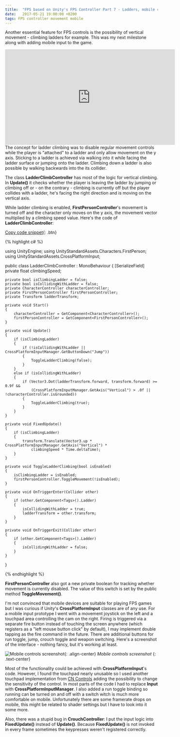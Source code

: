 ```yaml
---
title:  "FPS based on Unity's FPS Controller Part 7 - Ladders, mobile controls, crouch fix"
date:   2017-05-21 19:00:00 +0200
tags: FPS controller movement mobile
---
```

Another essential feature for FPS controls is the possibility  of vertical movement - climbing ladders for example. This was my next milestone along with adding mobile input to the game.
<!--more-->

<iframe width="560" height="315" src="https://www.youtube.com/embed/LrAbcGYrn2I?rel=0" frameborder="0" allowfullscreen></iframe><br>
The concept for ladder climbing was to disable regular movement controls while the player is "attached" to a ladder and only allow movement on the y axis. Sticking to a ladder is achieved via walking into it while facing the ladder surface or jumping onto the ladder. Climbing down a ladder is also possible by walking backwards into the its collider.

The class **LadderClimbController** has most of the logic for vertical climbing. In **Update()** it checks whether the player is leaving the ladder by jumping or climbing off or - on the contrary - climbing is currently off but the player collides with a ladder, he's facing the right direction and is moving on the vertical axis.

While ladder climbing is enabled, **FirstPersonController**'s movement is turned off and the character only moves on the y axis, the movement vector multiplied by a climbing speed value. Here's the code of **LadderClimbController**:

[Copy code snippet](#link){: .btn}  

{% highlight c# %}

using UnityEngine;
using UnityStandardAssets.Characters.FirstPerson;
using UnityStandardAssets.CrossPlatformInput;

public class LadderClimbController : MonoBehaviour
{
    [SerializeField]
    private float climbingSpeed;

    private bool isClimbingLadder = false;
    private bool isCollidingWithLadder = false;
    private CharacterController characterController;
    private FirstPersonController firstPersonController;
    private Transform ladderTransform;

    private void Start()
    {
        characterController = GetComponent<CharacterController>();
        firstPersonController = GetComponent<FirstPersonController>();
    }

    private void Update()
    {
        if (isClimbingLadder)
        {
            if (!isCollidingWithLadder || CrossPlatformInputManager.GetButtonDown("Jump"))
            {
                ToggleLadderClimbing(false);
            }
        }
        else if (isCollidingWithLadder)
        {
            if (Vector3.Dot(ladderTransform.forward, transform.forward) >= 0.9f &&
                (CrossPlatformInputManager.GetAxis("Vertical") > .0f || !characterController.isGrounded))
            {
                ToggleLadderClimbing(true);
            }
        }
    }

    private void FixedUpdate()
    {
        if (isClimbingLadder)
        {
            transform.Translate(Vector3.up * CrossPlatformInputManager.GetAxis("Vertical") *
                climbingSpeed * Time.deltaTime);
        }
    }

    private void ToggleLadderClimbing(bool isEnabled)
    {
        isClimbingLadder = isEnabled;
        firstPersonController.ToggleMovement(!isEnabled);
    }

    private void OnTriggerEnter(Collider other)
    {
        if (other.GetComponent<Tags>().Ladder)
        {
            isCollidingWithLadder = true;
            ladderTransform = other.transform;
        }
    }

    private void OnTriggerExit(Collider other)
    {
        if (other.GetComponent<Tags>().Ladder)
        {
            isCollidingWithLadder = false;
        }
    }
}

{% endhighlight %}

**FirstPersonController** also got a new private boolean for tracking whether movement is currently disabled. The value of this switch is set by the public method **ToggleMovement()**.

I'm not convinced that mobile devices are suitable for playing FPS games but I was curious if Unity's **CrossPlatformInput** classes are of any use. For a mobile input prototype I went with a movement joystick on the left and a touchpad area controlling the cam on the right. Firing is triggered via a separate fire button instead of touching the screen anywhere (which registers as a "left mouse button click" by default), I may implement double tapping as the fire command in the future. There are additional buttons for run toggle, jump, crouch toggle and weapon switching. Here's a screenshot of the interface - nothing fancy, but it's working at least.

![Mobile controls screenshot]({{site.url}}/assets/images/mobile-controls-screenshot.png){: .align-center}
*Mobile controls screenshot*
{: .text-center}

Most of the functionality could be achieved with **CrossPlatformInput**'s code. However, I found the touchpad nearly unusable so I used another touchpad implementation from [CN Controls](https://www.assetstore.unity3d.com/en/#!/content/15233) adding the possibility to change the sensitivity of the control. In most parts of the code I had to replace **Input** with **CrossPlatformInputManager**. I also added a run toggle binding so running can be turned on and off with a switch witch is much more comfortable on mobile. Unfortunately there are some framerate drops on mobile, this might be related to shader settings but I have to look into it some more.

Also, there was a stupid bug in **CrouchController**: I put the input logic into **FixedUpdate()** instead of **Update()**. Because **FixedUpdate()** is not invoked in every frame sometimes the keypresses weren't registered correctly.